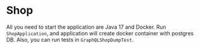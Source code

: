 # Shop

All you need to start the application are Java 17 and Docker. Run `ShopApplication`, and application will create docker container with postgres DB. Also, you can run tests in `GraphQLShopDumpTest`.